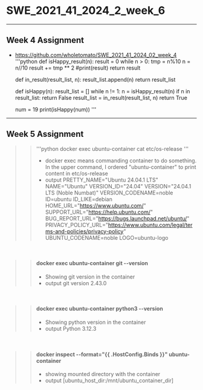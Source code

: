 # SWE_2021_41_2024_2_week_6
---
## Week 4 Assignment
* https://github.com/wholetomato/SWE_2021_41_2024_02_week_4
'''python
    def isHappy_result(n):
    result = 0
    while n > 0:
      tmp = n%10
      n = n//10
      result += tmp ** 2
    #print(result)
    return result
  
    def in_result(result_list, n):
      result_list.append(n)
      return result_list
    
    def isHappy(n):
      result_list = []
      while n != 1:
        n = isHappy_result(n)
        if n in result_list:
          return False
        result_list = in_result(result_list, n)
      return True
    
    num = 19
    print(isHappy(num))
'''



---
## Week 5 Assignment

>
>> '''python docker exec ubuntu-container cat etc/os-release '''
>> * docker exec <my container> means commanding container to do something. In the upper command, I ordered "ubuntu-container" to print content in etc/os-release
>> * output
PRETTY_NAME="Ubuntu 24.04.1 LTS"
NAME="Ubuntu"
VERSION_ID="24.04"
VERSION="24.04.1 LTS (Noble Numbat)"
VERSION_CODENAME=noble
ID=ubuntu
ID_LIKE=debian
HOME_URL="https://www.ubuntu.com/"
SUPPORT_URL="https://help.ubuntu.com/"
BUG_REPORT_URL="https://bugs.launchpad.net/ubuntu/"
PRIVACY_POLICY_URL="https://www.ubuntu.com/legal/terms-and-policies/privacy-policy"
UBUNTU_CODENAME=noble
LOGO=ubuntu-logo
<br>

>
>> #### docker exec ubuntu-container git --version
>> * Showing git version in the container
>> * output
git version 2.43.0
<br>

>
>> #### docker exec ubuntu-container python3 --version
>> * Showing python version in the container
>> * output
Python 3.12.3
<br>

>
>> #### docker inspect --format="{{ .HostConfig.Binds }}" ubuntu-container
>> * showing mounted directory with the container
>> * output
[ubuntu_host_dir:/mnt/ubuntu_container_dir]
<br>
